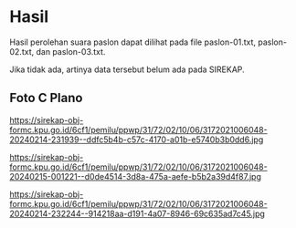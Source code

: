 # Hasil

Hasil perolehan suara paslon dapat dilihat pada file paslon-01.txt, paslon-02.txt, dan paslon-03.txt.

Jika tidak ada, artinya data tersebut belum ada pada SIREKAP.

## Foto C Plano

https://sirekap-obj-formc.kpu.go.id/6cf1/pemilu/ppwp/31/72/02/10/06/3172021006048-20240214-231939--ddfc5b4b-c57c-4170-a01b-e5740b3b0dd6.jpg

https://sirekap-obj-formc.kpu.go.id/6cf1/pemilu/ppwp/31/72/02/10/06/3172021006048-20240215-001221--d0de4514-3d8a-475a-aefe-b5b2a39d4f87.jpg

https://sirekap-obj-formc.kpu.go.id/6cf1/pemilu/ppwp/31/72/02/10/06/3172021006048-20240214-232244--914218aa-d191-4a07-8946-69c635ad7c45.jpg
